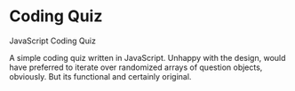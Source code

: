 # Coding Quiz
 JavaScript Coding Quiz

A simple coding quiz written in JavaScript. Unhappy with the design, would have preferred to iterate over randomized arrays of question objects, obviously. 
But its functional and certainly original. 
